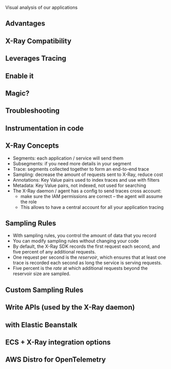 
Visual analysis of our applications

## Advantages

## X-Ray Compatibility

## Leverages Tracing

## Enable it

## Magic?

## Troubleshooting

## Instrumentation in code

## X-Ray Concepts

- Segments: each application / service will send them
- Subsegments: if you need more details in your segment
- Trace: segments collected together to form an end-to-end trace
- Sampling: decrease the amount of requests sent to X-Ray, reduce cost
- Annotations: Key Value pairs used to index traces and use with filters
- Metadata: Key Value pairs, not indexed, not used for searching
- The X-Ray daemon / agent has a config to send traces cross account:
	- make sure the IAM permissions are correct – the agent will assume the role
	- This allows to have a central account for all your application tracing

## Sampling Rules

- With sampling rules, you control the amount of data that you record
- You can modify sampling rules without changing your code
- By default, the X-Ray SDK records the first request each second, and five percent of any additional requests.
- One request per second is the _reservoir_, which ensures that at least one trace is recorded each second as long the service is serving requests.
- Five percent is the _rate_ at which additional requests beyond the reservoir size are sampled.

## Custom Sampling Rules

## Write APIs (used by the X-Ray daemon)


## with Elastic Beanstalk

## ECS + X-Ray integration options

## AWS Distro for OpenTelemetry
